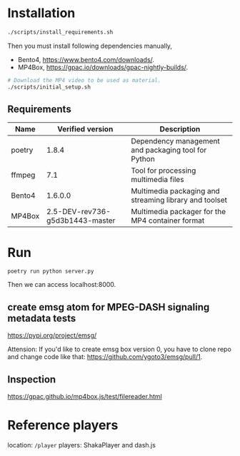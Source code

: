 # Installation

```sh
./scripts/install_requirements.sh
```

Then you must install following dependencies manually,

- Bento4, https://www.bento4.com/downloads/.
- MP4Box, https://gpac.io/downloads/gpac-nightly-builds/.

```sh
# Download the MP4 video to be used as material.
./scripts/initial_setup.sh
```

## Requirements

| Name | Verified version | Description | 
| ---  | --- | --- | 
| poetry | 1.8.4 | Dependency management and packaging tool for Python |
| ffmpeg | 7.1 | Tool for processing multimedia files |
| Bento4 | 1.6.0.0 | Multimedia packaging and streaming library and toolset |
| MP4Box | 2.5-DEV-rev736-g5d3b1443-master | Multimedia packager for the MP4 container format |

# Run

```shell
poetry run python server.py
```

Then we can access localhost:8000.

## create emsg atom for MPEG-DASH signaling metadata tests

https://pypi.org/project/emsg/

Attension: If you'd like to create emsg box version 0, you have to clone repo and change code like that: https://github.com/ygoto3/emsg/pull/1.

## Inspection

https://gpac.github.io/mp4box.js/test/filereader.html

# Reference players

location: `/player` 
players: ShakaPlayer and dash.js
